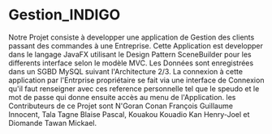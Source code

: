 # Gestion_INDIGO
Notre Projet consiste à developper une application de Gestion des clients passant des commandes à une Entreprise. Cette Application est developper dans le langage JavaFX utilisant le Design Pattern SceneBuilder pour les differents interface selon le modèle MVC. Les Données sont enregistrées dans un SGBD MySQL suivant l'Architecture 2/3. La connexion à cette application par l'Entrprise propriétaire se fait via une interface de Connexion qu'il faut renseigner avec ces reference personnelle tel que  le speudo et le mot de passe qui donne ensuite accès au menu de l'Application.
les Contributeurs de ce Projet sont N'Goran Conan François Guillaume Innocent, Tala Tagne Blaise Pascal, Kouakou Kouadio Kan Henry-Joel et Diomande Tawan Mickael.
